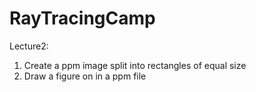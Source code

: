 # RayTracingCamp
Lecture2:
  1) Create a ppm image split into rectangles of equal size
  2) Draw a figure on in a ppm file

